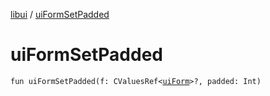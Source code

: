 [libui](README.md) / [uiFormSetPadded](ui-form-set-padded.md)

# uiFormSetPadded

`fun uiFormSetPadded(f: CValuesRef<`[`uiForm`](ui-form.md)`>?, padded: Int)`